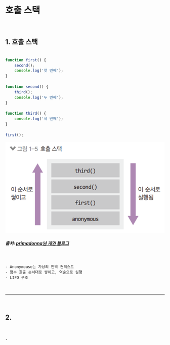 # 호출 스택

<br>

## 1. 호출 스택

```javascript

function first() {
    second();
    console.log('첫 번째');
}

function second() {
    third();
    console.log('두 번째');
}

function third() {
    console.log('세 번째');
}

first();

```

![호출 스택](https://github.com/daldalhada/Express/blob/main/image/2/2-1/Node1.PNG)

##### 출처: <a href="https://velog.io/@primadonna/%EC%9E%90%EB%B0%94%EC%8A%A4%ED%81%AC%EB%A6%BD%ED%8A%B8-%ED%98%B8%EC%B6%9C-%EC%8A%A4%ED%83%9D-%EC%9D%B4%EB%B2%A4%ED%8A%B8-%EB%A3%A8%ED%94%84-%EC%A0%95%EB%A6%AC">primadonna님 개인 블로그</a>

<br>

    - Anonymouse는 가상의 전역 컨텍스트
    - 함수 호출 순서대로 쌓이고, 역순으로 실행
    - LIFO 구조

<br>

***

<br>

## 2. 

<br>

    -

<br>
